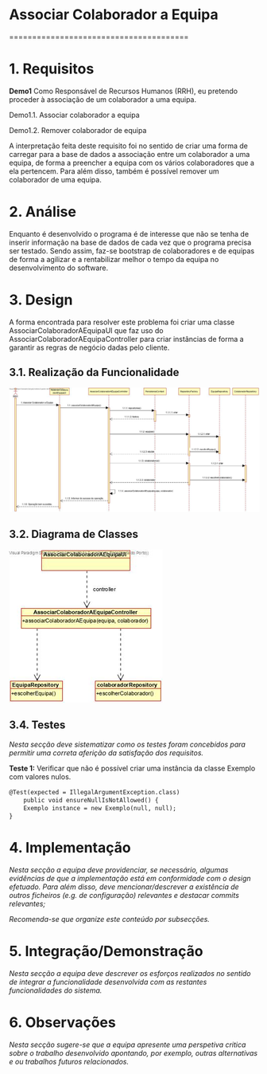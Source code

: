 # Associar Colaborador a Equipa
=======================================


# 1. Requisitos

**Demo1**
Como Responsável de Recursos Humanos (RRH), eu pretendo proceder à associação de um colaborador a uma equipa.

Demo1.1. Associar colaborador a equipa

Demo1.2. Remover colaborador de equipa

A interpretação feita deste requisito foi no sentido de criar uma forma de carregar para a base de dados a associação entre um colaborador a uma equipa, de forma a preencher a equipa com os vários colaboradores que a ela pertencem. Para além disso, também é possível remover um colaborador de uma equipa.

# 2. Análise

Enquanto é desenvolvido o programa é de interesse que não se tenha de inserir informação na base de dados de cada vez que o programa precisa ser testado. Sendo assim, faz-se bootstrap de colaboradores e de equipas de forma a agilizar e a rentabilizar melhor o tempo da equipa no desenvolvimento do software.

# 3. Design

A forma encontrada para resolver este problema foi criar uma classe AssociarColaboradorAEquipaUI que faz uso do AssociarColaboradorAEquipaController para criar instâncias de forma a garantir as regras de negócio dadas pelo cliente.

## 3.1. Realização da Funcionalidade

![AssociarColaboradorAEquipa_SD](AssociarColaboradorAEquipa_SD.jpg)

## 3.2. Diagrama de Classes

![AssociarColaboradorAEquipa_CD](AssociarColaboradorAEquipa_CD.jpg)

## 3.4. Testes 
*Nesta secção deve sistematizar como os testes foram concebidos para permitir uma correta aferição da satisfação dos requisitos.*

**Teste 1:** Verificar que não é possível criar uma instância da classe Exemplo com valores nulos.

	@Test(expected = IllegalArgumentException.class)
		public void ensureNullIsNotAllowed() {
		Exemplo instance = new Exemplo(null, null);
	}

# 4. Implementação

*Nesta secção a equipa deve providenciar, se necessário, algumas evidências de que a implementação está em conformidade com o design efetuado. Para além disso, deve mencionar/descrever a existência de outros ficheiros (e.g. de configuração) relevantes e destacar commits relevantes;*

*Recomenda-se que organize este conteúdo por subsecções.*

# 5. Integração/Demonstração

*Nesta secção a equipa deve descrever os esforços realizados no sentido de integrar a funcionalidade desenvolvida com as restantes funcionalidades do sistema.*

# 6. Observações

*Nesta secção sugere-se que a equipa apresente uma perspetiva critica sobre o trabalho desenvolvido apontando, por exemplo, outras alternativas e ou trabalhos futuros relacionados.*



